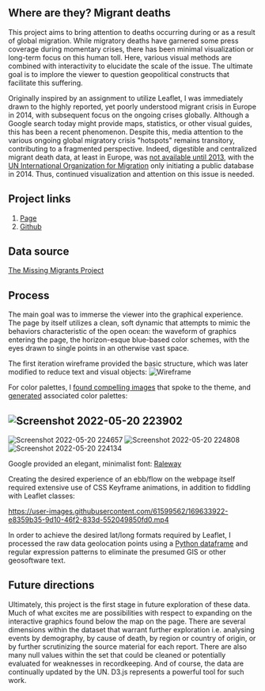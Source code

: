 ## Where are they? Migrant deaths
This project aims to bring attention to deaths occurring during or as a result of global migration. While migratory deaths have garnered some press coverage during momentary crises, there has been minimal visualization or long-term focus on this human toll. Here, various visual methods are combined with interactivity to elucidate the scale of the issue. The ultimate goal is to implore the viewer to question geopolitical constructs that facilitate this suffering.

Originally inspired by an assignment to utilize Leaflet, I was immediately drawn to the highly reported, yet poorly understood migrant crisis in Europe in 2014, with subsequent focus on the ongoing crises globally. Although a Google search today might provide maps, statistics, or other visual guides, this has been a recent phenomenon. Despite this, media attention to the various ongoing global migratory crisis "hotspots" remains transitory, contributing to a fragmented perspective. Indeed, digestible and centralized migrant death data, at least in Europe, was [not available until 2013](http://www.themigrantsfiles.com/), with the [UN International Organization for Migration](https://www.iom.int/iom-history) only initiating a public database in 2014. Thus, continued visualization and attention on this issue is needed.

## Project links
1. [Page](https://beninbar.github.io/Migrant-deaths-2014-2022/finalproject.html)
2. [Github](https://github.com/beninbar/Migrant-deaths-2014-2022)

## Data source
[The Missing Migrants Project](https://missingmigrants.iom.int/downloads)

## Process
The main goal was to immerse the viewer into the graphical experience. The page by itself utilizes a clean, soft dynamic that attempts to mimic the behaviors characteristic of the open ocean: the waveform of graphics entering the page, the horizon-esque blue-based color schemes, with the eyes drawn to single points in an otherwise vast space.

The first iteration wireframe provided the basic structure, which was later modified to reduce text and visual objects:
![Wireframe](https://user-images.githubusercontent.com/61599562/169631024-2e544c71-7b9b-45eb-b39d-25439a4f0c5b.jpg)

For color palettes, I [found compelling images](https://unsplash.com/s/photos/migrant) that spoke to the theme, and [generated](https://palettegenerator.com/) associated color palettes:

![Screenshot 2022-05-20 223902](https://user-images.githubusercontent.com/61599562/169631132-18d28a8d-61ff-4495-b125-99517a6c3098.jpg)
----------------------------------------------------------------------------------------------------------------------------------------
![Screenshot 2022-05-20 224657](https://user-images.githubusercontent.com/61599562/169631433-aeb6787b-0483-45c9-b77b-0e6b6128b5d8.jpg)
![Screenshot 2022-05-20 224808](https://user-images.githubusercontent.com/61599562/169631439-3997466e-fbab-4395-827b-d64085070731.jpg)
![Screenshot 2022-05-20 224134](https://user-images.githubusercontent.com/61599562/169631213-78c04455-09ce-44ba-855f-4d495208b9a7.jpg)


Google provided an elegant, minimalist font: [Raleway](https://fonts.google.com/specimen/Raleway)

Creating the desired experience of an ebb/flow on the webpage itself required extensive use of CSS Keyframe animations, in addition to fiddling with Leaflet classes:

https://user-images.githubusercontent.com/61599562/169633922-e8359b35-9d10-46f2-833d-552049850fd0.mp4



In order to achieve the desired lat/long formats required by Leaflet, I processed the raw data geolocation points using a [Python dataframe](https://github.com/beninbar/Migrant-deaths-2014-2022/blob/34c27d875b6f5e8fa2184a934c060bbc469ea12b/Migrant%20data%20cleaning.ipynb) and regular expression patterns to eliminate the presumed GIS or other geosoftware text.

## Future directions
Ultimately, this project is the first stage in future exploration of these data. Much of what excites me are possibilities with respect to expanding on the interactive graphics found below the map on the page. There are several dimensions within the dataset that warrant further exploration i.e. analysing events by demography, by cause of death, by region or country of origin, or by further scrutinizing the source material for each report. There are also many null values within the set that could be cleaned or potentially evaluated for weaknesses in recordkeeping. And of course, the data are continually updated by the UN. D3.js represents a powerful tool for such work.
